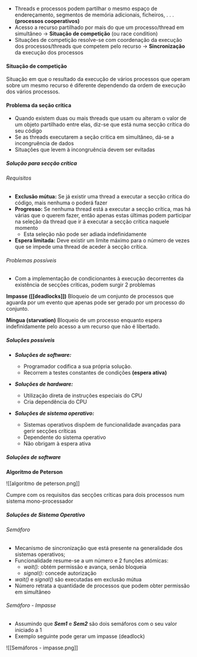 
- Threads e processos podem partilhar o mesmo espaço de endereçamento, segmentos de memória adicionais, ficheiros, . . .  **(processos cooperativos)**
- Acesso a recurso partilhado por mais do que um processo/thread em simultâneo 
	  → **Situação de competição** (ou race condition)
- Situações de competição resolve-se com coordenação da execução dos processos/threads que competem pelo recurso
	→ **Sincronização** da execução dos processos

#### Situação de competição

Situação em que o resultado da execução de vários processos que operam sobre um mesmo recurso é diferente dependendo da ordem de execução dos vários processos.

#### Problema da seção crítica

- Quando existem duas ou mais threads que usam ou alteram o valor de um objeto partilhado entre elas, diz-se que está numa secção crítica do seu código
- Se as threads executarem a seção critica em simultâneo, dá-se a incongruência de dados
- Situações que levem à incongruência devem ser evitadas
##### Solução para secção crítica

###### Requisitos

- **Exclusão mútua:** Se já existir uma thread a executar a secção crítica do código, mais nenhuma o poderá fazer
- **Progresso:** Se nenhuma thread está a executar a secção crítica, mas há várias que o querem fazer, então apenas estas últimas podem participar na seleção da thread que ir á executar a secção crítica naquele momento
	- Esta seleção não pode ser adiada indefinidamente
- **Espera limitada:** Deve existir um limite máximo para o número de vezes que se impede uma thread de aceder à secção crítica.

###### Problemas possíveis

- Com a implementação de condicionantes à execução decorrentes da existência de secções criticas, podem surgir 2 problemas

**Impasse ([[deadlocks]])**
Bloqueio de um conjunto de processos que aguarda por um evento que apenas pode ser gerado por um processo do conjunto.

**Míngua (starvation)**
Bloqueio de um processo enquanto espera indefinidamente pelo acesso a um recurso que não é libertado.

##### Soluções possíveis

- ***Soluções de software:***
	- Programador codifica a sua própria solução.
	- Recorrem a testes constantes de condições **(espera ativa)**

- ***Soluções de hardware:***
	- Utilização direta de instruções especiais do CPU
	- Cria dependência do CPU

- ***Soluções de sistema operativo:***
	- Sistemas operativos dispõem de funcionalidade avançadas para gerir secções críticas
	- Dependente do sistema operativo
	- Não obrigam à espera ativa

##### Soluções de software

**Algoritmo de Peterson**

![[algoritmo de peterson.png]]

Cumpre com os requisitos das secções críticas para dois processos num sistema mono-processador

##### Soluções de Sistema Operativo
###### Semáforo

- Mecanismo de sincronização que está presente na generalidade dos sistemas operativos;
- Funcionalidade resume-se a um número e 2 funções atómicas:
	- *wait():* obtém permissão e avança, senão bloqueia
	- *signal():* concede autorização
- *wait()* e *signal()* são executadas em exclusão mútua
- Número retrata a quantidade de processos que podem obter permissão em simultâneo

###### Semáforo - Impasse

- Assumindo que ***Sem1*** e ***Sem2*** são dois semáforos com o seu valor iniciado a 1
- Exemplo seguinte pode gerar um impasse (deadlock)
  
![[Semáforos - impasse.png]]

